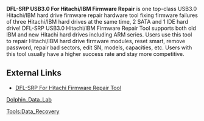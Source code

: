 **DFL-SRP USB3.0 For Hitachi/IBM Firmware Repair** is one top-class
USB3.0 Hitachi/IBM hard drive firmware repair hardware tool fixing
firmware failures of three Hitachi/IBM hard drives at the same time, 2
SATA and 1 IDE hard drive! DFL-SRP USB3.0 Hitachi/IBM Firmware Repair
Tool supports both old IBM and new Hitachi hard drives including ARM
series. Users use this tool to repair Hitachi/IBM hard drive firmware
modules, reset smart, remove password, repair bad sectors, edit SN,
models, capacities, etc. Users with this tool usually have a higher
success rate and stay more competitive.

## External Links

- [DFL-SRP For Hitachi Firmware Repair
  Tool](http://www.dolphindatalab.com/product/dfl-srp-for-hitachi-ibm-firmware-repair-tool/)

[Dolphin_Data_Lab](Dolphin_Data_Lab "wikilink")

[Tools:Data_Recovery](Tools:Data_Recovery "wikilink")